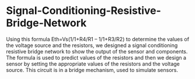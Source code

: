 # Signal-Conditioning-Resistive-Bridge-Network
Using this formula  Eth=Vs(1/1+R4/R1 – 1/1+R3/R2) to determine the values of the voltage source and the resistors, we designed a signal conditioning resistive bridge network to show the output of the sensor and components. 
The formula is used to predict values of the resistors and then we design a sensor by setting the appropriate values of the resistors and the voltage source. 
This circuit is in a bridge mechanism, used to simulate sensors.
